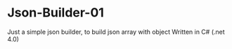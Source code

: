 Json-Builder-01
===============

Just a simple json builder, to build json array with object
Written in C# (.net 4.0)
